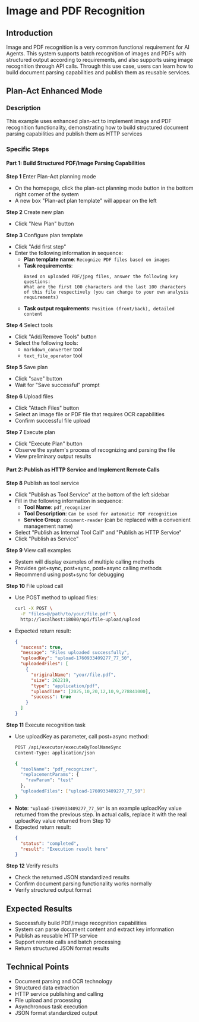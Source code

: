 # Image and PDF Recognition

## Introduction
Image and PDF recognition is a very common functional requirement for AI Agents. This system supports batch recognition of images and PDFs with structured output according to requirements, and also supports using image recognition through API calls. Through this use case, users can learn how to build document parsing capabilities and publish them as reusable services.

## Plan-Act Enhanced Mode

### Description
This example uses enhanced plan-act to implement image and PDF recognition functionality, demonstrating how to build structured document parsing capabilities and publish them as HTTP services

### Specific Steps

#### Part 1: Build Structured PDF/Image Parsing Capabilities

**Step 1** Enter Plan-Act planning mode
- On the homepage, click the plan-act planning mode button in the bottom right corner of the system
- A new box "Plan-act plan template" will appear on the left

**Step 2** Create new plan
- Click "New Plan" button

**Step 3** Configure plan template
- Click "Add first step"
- Enter the following information in sequence:
  - **Plan template name**: `Recognize PDF files based on images`
  - **Task requirements**:
    ```
    Based on uploaded PDF/jpeg files, answer the following key questions:
    What are the first 100 characters and the last 100 characters of this file respectively (you can change to your own analysis requirements)
    ```
  - **Task output requirements**: `Position (front/back), detailed content`

**Step 4** Select tools
- Click "Add/Remove Tools" button
- Select the following tools:
  - `markdown_converter` tool
  - `text_file_operator` tool

**Step 5** Save plan
- Click "save" button
- Wait for "Save successful" prompt

**Step 6** Upload files
- Click "Attach Files" button
- Select an image file or PDF file that requires OCR capabilities
- Confirm successful file upload

**Step 7** Execute plan
- Click "Execute Plan" button
- Observe the system's process of recognizing and parsing the file
- View preliminary output results

#### Part 2: Publish as HTTP Service and Implement Remote Calls

**Step 8** Publish as tool service
- Click "Publish as Tool Service" at the bottom of the left sidebar
- Fill in the following information in sequence:
  - **Tool Name**: `pdf_recognizer`
  - **Tool Description**: `Can be used for automatic PDF recognition`
  - **Service Group**: `document-reader` (can be replaced with a convenient management name)
- Select "Publish as Internal Tool Call" and "Publish as HTTP Service"
- Click "Publish as Service"

**Step 9** View call examples
- System will display examples of multiple calling methods
- Provides get+sync, post+sync, post+async calling methods
- Recommend using post+sync for debugging

**Step 10** File upload call
- Use POST method to upload files:
  ```bash
  curl -X POST \
    -F "files=@/path/to/your/file.pdf" \
    http://localhost:18080/api/file-upload/upload
  ```
- Expected return result:
  ```json
  {
    "success": true,
    "message": "Files uploaded successfully",
    "uploadKey": "upload-1760933409277_77_50",
    "uploadedFiles": [
      {
        "originalName": "your/file.pdf",
        "size": 262219,
        "type": "application/pdf",
        "uploadTime": [2025,10,20,12,10,9,278841000],
        "success": true
      }
    ]
  }
  ```

**Step 11** Execute recognition task
- Use uploadKey as parameter, call post+async method:
  ```bash
  POST /api/executor/executeByToolNameSync
  Content-Type: application/json
  
  {
    "toolName": "pdf_recognizer",
    "replacementParams": {
      "rawParam": "test"
    },
    "uploadedFiles": ["upload-1760933409277_77_50"]
  }
  ```
- **Note**: `"upload-1760933409277_77_50"` is an example uploadKey value returned from the previous step. In actual calls, replace it with the real uploadKey value returned from Step 10
- Expected return result:
  ```json
  {
    "status": "completed",
    "result": "Execution result here"
  }
  ```

**Step 12** Verify results
- Check the returned JSON standardized results
- Confirm document parsing functionality works normally
- Verify structured output format

## Expected Results
- Successfully build PDF/image recognition capabilities
- System can parse document content and extract key information
- Publish as reusable HTTP service
- Support remote calls and batch processing
- Return structured JSON format results

## Technical Points
- Document parsing and OCR technology
- Structured data extraction
- HTTP service publishing and calling
- File upload and processing
- Asynchronous task execution
- JSON format standardized output
